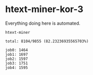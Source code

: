 # htext-miner-kor-3

Everything doing here is automated.

```
htext-miner

total: 8104/9855 (82.23236935565703%)

job0: 1464
job1: 1697
job2: 1597
job3: 1751
job4: 1595
```